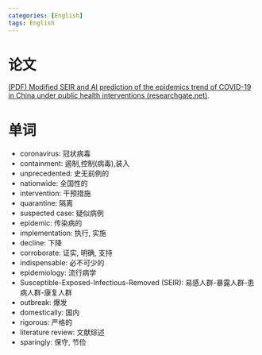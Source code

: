 ```yaml
---
categories: [English]
tags: English
---
```


# 论文

[(PDF) Modified SEIR and AI prediction of the epidemics trend of COVID-19 in China under public health interventions (researchgate.net)](https://www.researchgate.net/publication/340099989_Modified_SEIR_and_AI_prediction_of_the_epidemics_trend_of_COVID-19_in_China_under_public_health_interventions).

# 单词

-   coronavirus: 冠状病毒
-   containment: 遏制,控制(病毒),装入
-   unprecedented: 史无前例的
-   nationwide: 全国性的
-   intervention: 干预措施
-   quarantine:  隔离
-   suspected case: 疑似病例
-   epidemic: 传染病的
-   implementation: 执行, 实施
-   decline: 下降
-   corroborate: 证实, 明确, 支持
-   indispensable: 必不可少的
-   epidemiology: 流行病学
-   Susceptible-Exposed-Infectious-Removed (SEIR): 易感人群-暴露人群-患病人群-康复人群
-   outbreak: 爆发
-   domestically: 国内
-   rigorous: 严格的
-   literature review: 文献综述
-   sparingly: 保守, 节俭